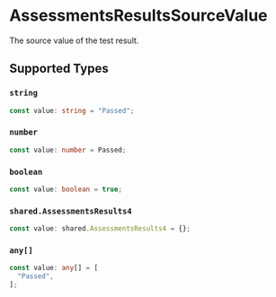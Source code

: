 # AssessmentsResultsSourceValue

The source value of the test result.


## Supported Types

### `string`

```typescript
const value: string = "Passed";
```

### `number`

```typescript
const value: number = Passed;
```

### `boolean`

```typescript
const value: boolean = true;
```

### `shared.AssessmentsResults4`

```typescript
const value: shared.AssessmentsResults4 = {};
```

### `any[]`

```typescript
const value: any[] = [
  "Passed",
];
```

